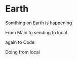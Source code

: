 # Earth

Somthing on Earth is happening

From Main to sending to local

again to Code

Doing from local
